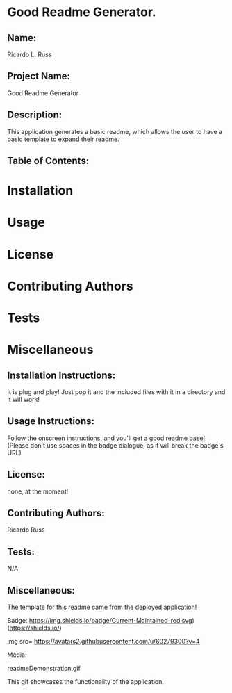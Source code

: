 # Good Readme Generator. 

 ## Name:
 Ricardo L. Russ

 ## Project Name:
 Good Readme Generator

 ## Description:
 This application generates a basic readme, which allows the user to have a basic template to expand their readme. 

 ## Table of Contents: 
 # Installation 
 # Usage 
 # License 
 # Contributing Authors 
 # Tests 
 # Miscellaneous 

 ## Installation Instructions:
 It is plug and play! Just pop it and the included files with it in a directory and it will work!

 ## Usage Instructions:
 Follow the onscreen instructions, and you'll get a good readme base! (Please don't use spaces in the badge dialogue, as it will break the badge's URL)

 ## License:
 none, at the moment! 

 ## Contributing Authors: 
 Ricardo Russ 

 ## Tests:
 N/A

 ## Miscellaneous:
The template for this readme came from the deployed application!


 Badge:
 https://img.shields.io/badge/Current-Maintained-red.svg)(https://shields.io/) 

 img src= https://avatars2.githubusercontent.com/u/60279300?v=4 

 Media:
 
 readmeDemonstration.gif
 
 This gif showcases the functionality of the application. 
